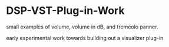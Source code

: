 # DSP-VST-Plug-in-Work

small examples of volume, volume in dB, and tremeolo panner.

early experimental work towards building out a visualizer plug-in
